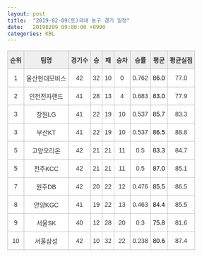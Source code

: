 ```yaml
---
layout: post
title:  "2019-02-09(토)국내 농구 경기 일정"
date:   20190209 09:00:00 +0900
categories: KBL
---
```


 <style type="text/css">
    .tg  {border-collapse:collapse;border-spacing:0;border-color:#ccc;}
    .tg td{font-family:Arial, sans-serif;font-size:14px;padding:10px 5px;border-style:solid;border-width:1px;overflow:hidden;word-break:normal;border-color:#ccc;color:#333;background-color:#fff;}
    .tg th{font-family:Arial, sans-serif;font-size:14px;font-weight:normal;padding:10px 5px;border-style:solid;border-width:1px;overflow:hidden;word-break:normal;border-color:#ccc;color:#333;background-color:#f0f0f0;}
    .tg .tg-jvag{background-color:#ffffff;color:#000000;border-color:#c0c0c0;text-align:center;vertical-align:middle}
    .tg .tg-wman{border-color:#c0c0c0;text-align:center;vertical-align:middle}
    .tg .tg-d14o{font-weight:bold;background-color:#efefef;border-color:#c0c0c0;text-align:center;vertical-align:middle}
    .tg .tg-qn23{color:#000000;border-color:#c0c0c0;text-align:center;vertical-align:middle}
    .tg .tg-50j8{background-color:#ffffff;border-color:#c0c0c0;text-align:center;vertical-align:middle}
    .tg .tg-fzdr{border-color:#c0c0c0;text-align:center;vertical-align:top}
    .tg .tg-hnyg{background-color:#ffffff;color:#000000;border-color:#c0c0c0;text-align:center;vertical-align:top}
</style>
<table class="tg">
  <tr>
    <th class="tg-d14o">순위</th>
    <th class="tg-d14o">팀명</th>
    <th class="tg-d14o">경기수</th>
    <th class="tg-d14o">승</th>
    <th class="tg-d14o">패</th>
    <th class="tg-d14o">승차</th>
    <th class="tg-d14o">승률</th>
    <th class="tg-d14o">평균</th>
    <th class="tg-d14o">평균실점</th>
  </tr>
<tr>
    <td class="tg-50j8">1</td>
    <td class="tg-50j8">울산현대모비스</td>
    <td class="tg-50j8">42</td>
    <td class="tg-50j8">32</td>
    <td class="tg-50j8">10</td>
    <td class="tg-50j8">0</td>
    <td class="tg-50j8">0.762</td>
    <td class="tg-jvag">86.0</td>
    <td class="tg-50j8">77.0</td>
</tr>
<tr>
    <td class="tg-50j8">2</td>
    <td class="tg-50j8">인천전자랜드</td>
    <td class="tg-50j8">41</td>
    <td class="tg-50j8">28</td>
    <td class="tg-50j8">13</td>
    <td class="tg-50j8">4</td>
    <td class="tg-50j8">0.683</td>
    <td class="tg-jvag">83.0</td>
    <td class="tg-50j8">77.9</td>
</tr>
<tr>
    <td class="tg-50j8">3</td>
    <td class="tg-50j8">창원LG</td>
    <td class="tg-50j8">41</td>
    <td class="tg-50j8">22</td>
    <td class="tg-50j8">19</td>
    <td class="tg-50j8">10</td>
    <td class="tg-50j8">0.537</td>
    <td class="tg-jvag">85.7</td>
    <td class="tg-50j8">83.3</td>
</tr>
<tr>
    <td class="tg-50j8">3</td>
    <td class="tg-50j8">부산KT</td>
    <td class="tg-50j8">41</td>
    <td class="tg-50j8">22</td>
    <td class="tg-50j8">19</td>
    <td class="tg-50j8">10</td>
    <td class="tg-50j8">0.537</td>
    <td class="tg-jvag">86.5</td>
    <td class="tg-50j8">88.8</td>
</tr>
<tr>
    <td class="tg-50j8">5</td>
    <td class="tg-50j8">고양오리온</td>
    <td class="tg-50j8">42</td>
    <td class="tg-50j8">21</td>
    <td class="tg-50j8">21</td>
    <td class="tg-50j8">11</td>
    <td class="tg-50j8">0.5</td>
    <td class="tg-jvag">83.3</td>
    <td class="tg-50j8">84.7</td>
</tr>
<tr>
    <td class="tg-50j8">5</td>
    <td class="tg-50j8">전주KCC</td>
    <td class="tg-50j8">42</td>
    <td class="tg-50j8">21</td>
    <td class="tg-50j8">21</td>
    <td class="tg-50j8">11</td>
    <td class="tg-50j8">0.5</td>
    <td class="tg-jvag">87.0</td>
    <td class="tg-50j8">85.1</td>
</tr>
<tr>
    <td class="tg-50j8">7</td>
    <td class="tg-50j8">원주DB</td>
    <td class="tg-50j8">42</td>
    <td class="tg-50j8">20</td>
    <td class="tg-50j8">22</td>
    <td class="tg-50j8">12</td>
    <td class="tg-50j8">0.476</td>
    <td class="tg-jvag">85.5</td>
    <td class="tg-50j8">86.5</td>
</tr>
<tr>
    <td class="tg-50j8">8</td>
    <td class="tg-50j8">안양KGC</td>
    <td class="tg-50j8">41</td>
    <td class="tg-50j8">19</td>
    <td class="tg-50j8">22</td>
    <td class="tg-50j8">13</td>
    <td class="tg-50j8">0.463</td>
    <td class="tg-jvag">84.4</td>
    <td class="tg-50j8">85.5</td>
</tr>
<tr>
    <td class="tg-50j8">9</td>
    <td class="tg-50j8">서울SK</td>
    <td class="tg-50j8">40</td>
    <td class="tg-50j8">12</td>
    <td class="tg-50j8">28</td>
    <td class="tg-50j8">20</td>
    <td class="tg-50j8">0.3</td>
    <td class="tg-jvag">75.8</td>
    <td class="tg-50j8">81.6</td>
</tr>
<tr>
    <td class="tg-50j8">10</td>
    <td class="tg-50j8">서울삼성</td>
    <td class="tg-50j8">42</td>
    <td class="tg-50j8">10</td>
    <td class="tg-50j8">32</td>
    <td class="tg-50j8">22</td>
    <td class="tg-50j8">0.238</td>
    <td class="tg-jvag">80.6</td>
    <td class="tg-50j8">87.4</td>
</tr>
</table>